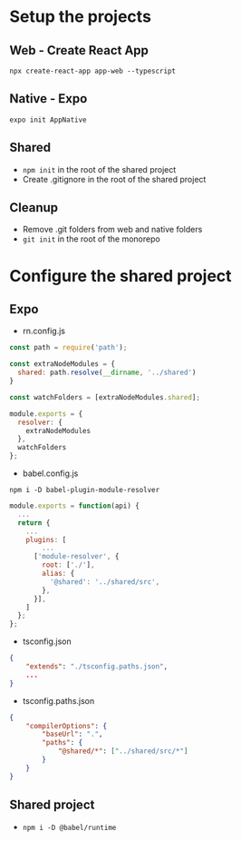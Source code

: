 # Setup the projects

## Web - Create React App
```
npx create-react-app app-web --typescript
```

## Native - Expo
```
expo init AppNative
```
## Shared
- `npm init` in the root of the shared project
- Create .gitignore in the root of the shared project


## Cleanup
- Remove .git folders from web and native folders
- `git init` in the root of the monorepo


# Configure the shared project

## Expo

- rn.config.js

```js
const path = require('path');

const extraNodeModules = {
  shared: path.resolve(__dirname, '../shared')
}

const watchFolders = [extraNodeModules.shared];

module.exports = {
  resolver: {
    extraNodeModules
  },
  watchFolders
};
```

- babel.config.js

`npm i -D babel-plugin-module-resolver`

```js
module.exports = function(api) {
  ...
  return {
    ...
    plugins: [
        ...
      ['module-resolver', {
        root: ['./'],
        alias: {
          '@shared': '../shared/src',
        },
      }],
    ]
  };
};
```

- tsconfig.json
```json
{
    "extends": "./tsconfig.paths.json",
    ...
}
```

- tsconfig.paths.json
```json
{
    "compilerOptions": {
        "baseUrl": ".",
        "paths": {
            "@shared/*": ["../shared/src/*"]
        }
    }
}
```
## Shared project
- `npm i -D @babel/runtime`